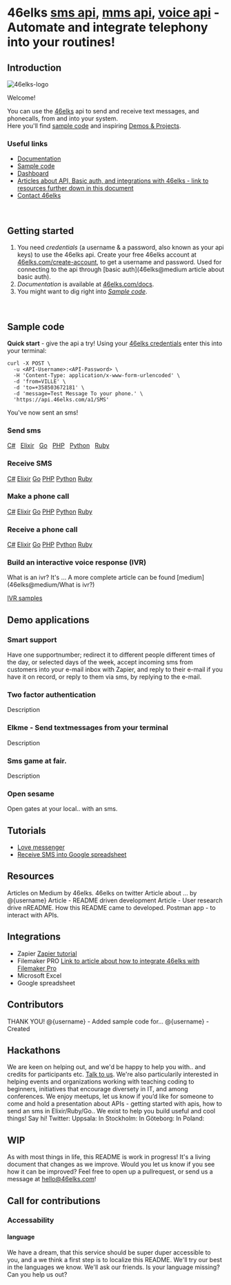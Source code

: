 # 46elks [sms api](https://46elks.com), [mms api](https://46elks.com), [voice api](https://46elks.com/link-to-details-about-voice) - Automate and integrate telephony into your routines!

## Introduction

![46elks-logo](https://www.46elks.com/images/logo/46elks-240-150.png)

Welcome!

You can use the [46elks](https://www.46elks.com) api to send and receive text messages, and phonecalls, from and into your system.  
Here you'll find [sample code]() and inspiring [Demos & Projects]().

### Useful links

  * [Documentation](https://www.46elks.com/api-docs#introduction)
  * [Sample code](https://github.com/littlekid/testing-learning-to-create-a-good-getting-started-and-readme/tree/master/samples)
  * [Dashboard](http://dashboard.46elks.com/)
  * [Articles about API, Basic auth, and integrations with 46elks - link to resources further down in this document](46elks@medium) 
  * [Contact 46elks](46elks.com/help#contact)

<br>

## Getting started

1. You need *credentials* (a username & a password, also known as your api keys) to use the 46elks api. Create your free 46elks account at [46elks.com/create-account](https://www.46elks.com/create-account), to get a username and password. Used for connecting to the api through [basic auth](46elks@medium article about basic auth).
2. *Documentation* is available at [46elks.com/docs](https://46elks.com/docs).
3. You might want to dig right into *[Sample code](https://github.com/littlekid/testing-learning-to-create-a-good-getting-started-and-readme/tree/master/samples)*.

<br>

## Sample code

**Quick start** - give the api a try! Using your [46elks credentials](https://dashboard.46elks.com) enter this into your terminal:
```
curl -X POST \
  -u <API-Username>:<API-Password> \
  -H 'Content-Type: application/x-www-form-urlencoded' \
  -d 'from=VILLE' \
  -d 'to=+358503672181' \
  -d 'message=Test Message To your phone.' \
  'https://api.46elks.com/a1/SMS' 
``` 

You've now sent an sms!




### Send sms

[C#](https://github.com/46elks-getting-started/tree/master/code%20samples/C%23/send-sms) &nbsp;
[Elixir](https://github.com/46elks-getting-started/tree/master/code%20samples/elixir)  &nbsp;
[Go](https://github.com/46elks-getting-started/tree/master/code%20samples/go)  &nbsp;
[PHP](https://github.com/46elks-getting-started/tree/master/code%20samples/php)  &nbsp;
[Python](https://github.com/46elks-getting-started/tree/master/code%20samples/py) &nbsp;
[Ruby](https://github.com/46elks-getting-started/tree/master/code%20samples/ruby)

### Receive SMS

[C#](https://github.com/46elks-getting-started/tree/master/code%20samples/C%23/receive-sms)
[Elixir](https://github.com/46elks-getting-started/tree/master/code%20samples/elixir/receive-sms)
[Go](https://github.com/46elks-getting-started/tree/master/code%20samples/go)
[PHP](https://github.com/46elks-getting-started/tree/master/code%20samples/php)
[Python](https://github.com/46elks-getting-started/tree/master/code%20samples/py)
[Ruby](https://github.com/46elks-getting-started/tree/master/code%20samples/ruby)


### Make a phone call

[C#](https://github.com/46elks-getting-started/tree/master/code%20samples/C%23/receive-sms)
[Elixir](https://github.com/46elks-getting-started/tree/master/code%20samples/elixir/receive-sms)
[Go](https://github.com/46elks-getting-started/tree/master/code%20samples/go)
[PHP](https://github.com/46elks-getting-started/tree/master/code%20samples/php)
[Python](https://github.com/46elks-getting-started/tree/master/code%20samples/py)
[Ruby](https://github.com/46elks-getting-started/tree/master/code%20samples/ruby)


### Receive a phone call

[C#](https://github.com/46elks-getting-started/tree/master/code%20samples/C%23/receive-sms)
[Elixir](https://github.com/46elks-getting-started/tree/master/code%20samples/elixir/receive-sms)
[Go](https://github.com/46elks-getting-started/tree/master/code%20samples/go)
[PHP](https://github.com/46elks-getting-started/tree/master/code%20samples/php)
[Python](https://github.com/46elks-getting-started/tree/master/code%20samples/py)
[Ruby](https://github.com/46elks-getting-started/tree/master/code%20samples/ruby)

### Build an interactive voice response (IVR)

What is an ivr? It's ... A more complete article can be found [medium](46elks@medium/What is ivr?)

[IVR samples](https://github.com/littlekid/testing-learning-to-create-a-good-getting-started-and-readme/tree/master/code%20samples/Voice%20-%20IVR%20-%20interactive%20voice%20menues)



## Demo applications

### Smart support 
Have one supportnumber; redirect it to different people different times of the day, or selected days of the week, accept incoming sms from customers into your e-mail inbox with Zapier, and reply to their e-mail if you have it on record, or reply to them via sms, by replying to the e-mail.

### Two factor authentication
Description

### Elkme - Send textmessages from your terminal
Description

### Sms game at fair.
Description

### Open sesame 
Open gates at your local..  with an sms.

## Tutorials

* [Love messenger](https://github.com/gish/love-messenger)
* [Receive SMS into Google spreadsheet](https://medium.com/@46elks/receive-sms-into-google-spreadsheet-435b51393493#.9ku01h462)

## Resources
Articles on Medium by 46elks.
46elks on twitter
Article about ... by @{username}
Article - README driven development
Article - User research drive nREADME. How this README came to developed.
Postman app - to interact with APIs.
  
## Integrations
  * Zapier [Zapier tutorial](http...)
  * Filemaker PRO [Link to article about how to integrate 46elks with Filemaker Pro]()
  * Microsoft Excel
  * Google spreadsheet

## Contributors
  THANK YOU!
  @{username} - Added sample code for...
  @{username} - Created
  
## Hackathons
  We are keen on helping out, and we'd be happy to help you with.. and credits for participants etc. [Talk to us](mailto:hello@46elks.com). We're also particularily interested in helping events and organizations working with teaching coding to beginners, initiatives that encourage diversety in IT, and among conferences. We enjoy meetups, let us know if you’d like for someone to come and hold a presentation about APIs - getting started with apis, how to send an sms in Elixir/Ruby/Go..  We exist to help you build useful and cool things!
  Say hi! Twitter: Uppsala: In Stockholm: In Göteborg: In Poland:

## WIP
As with most things in life, this README is work in progress! It's a living document that changes as we improve.
Would you let us know if you see how it can be improved?
Feel free to open up a pullrequest, or send us a message at hello@46elks.com!

## Call for contributions

### Accessability 

#### language

We have a dream, that this service should be super duper accessible to you, and a we think a first step is to localize this README. We'll try our best in the languages we know. We'll ask our friends. Is your language missing? Can you help us out?
